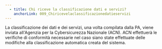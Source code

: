 ```yaml
---
  - title: Chi riceve la classificazione dati e servizi?
    anchorLink: 009_Chiricevelaclassificazionedatieservizi
---
```


La classificazione dei dati e dei servizi, una volta compilata dalla PA, viene inviata all'Agenzia per la Cybersicurezza Nazionale (ACN). ACN effettuerà le verifiche di conformità necessarie nel caso siano state effettuate delle modifiche alla classificazione automatica creata del sistema.